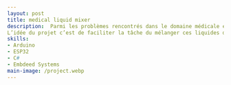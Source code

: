 ```yaml
---
layout: post
title: medical liquid mixer
description:  Parmi les problèmes rencontrés dans le domaine médicale et surtout dans le domaine de néphrologie il y a le mélange des liquide médicaux d’une quantité très exacte et précise et pour effectuer cette tache manuellement c’est très dur à réaliser avec la seringue. 
L’idée du projet c’est de faciliter la tâche du mélanger ces liquides d’une façon simple et rapide et sécurisé, à l'aide des moteurs pas à pas et du traitement par carte arduino.
skills: 
- Arduino
- ESP32
- C#
- Embdeed Systems
main-image: /project.webp 
---
```


